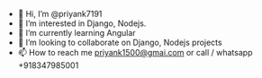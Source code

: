 - 👋 Hi, I’m @priyank7191
- 👀 I’m interested in Django, Nodejs.
- 🌱 I’m currently learning Angular
- 💞️ I’m looking to collaborate on Django, Nodejs projects
- 📫 How to reach me priyank1500@gmai.com or call / whatsapp +918347985001

<!---
priyank7191/priyank7191 is a ✨ special ✨ repository because its `README.md` (this file) appears on your GitHub profile.
You can click the Preview link to take a look at your changes.
--->
